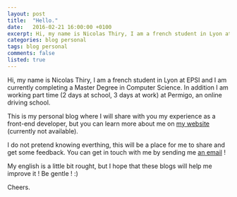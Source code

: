 ```yaml
---
layout: post
title:  "Hello."
date:   2016-02-21 16:00:00 +0100
excerpt: Hi, my name is Nicolas Thiry, I am a french student in Lyon at EPSI and I am currently completing a Master Degree in Computer Science. In addition I am working part time (2 days at school, 3 days at work) at Permigo, an online driving school.
categories: blog personal
tags: blog personal
comments: false
listed: true
---
```

Hi, my name is Nicolas Thiry, I am a french student in Lyon at EPSI and I am currently completing a Master Degree in Computer Science. In addition I am working part time (2 days at school, 3 days at work) at Permigo, an online driving school.

This is my personal blog where I will share with you my experience as a front-end developer, but you can learn more about me on [my website](http://www.nicolasthy.com) (currently not available).

I do not pretend knowing everthing, this will be a place for me to share and get some feedback. You can get in touch with me by sending me [an email](mailto:n.thiry92@gmail.com) !

My english is a little bit rought, but I hope that these blogs will help me improve it ! Be gentle ! :)

Cheers.
